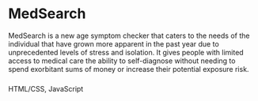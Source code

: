 # MedSearch
MedSearch is a new age symptom checker that caters to the needs of the individual that have grown more apparent in the past year due to unprecedented levels of stress and isolation. 
It gives people with limited access to medical care the ability to self-diagnose without needing to spend exorbitant sums of money or increase their potential exposure risk.

###

HTML/CSS, JavaScript
